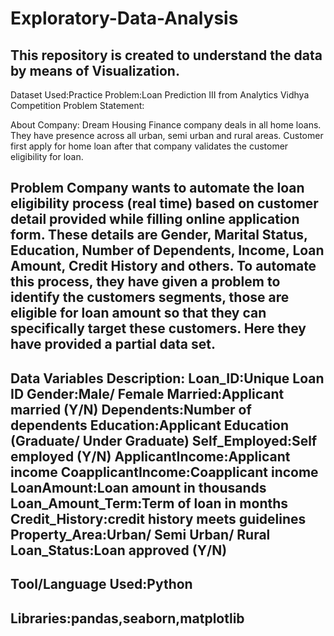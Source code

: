 # Exploratory-Data-Analysis
This repository is created to understand the data by means of Visualization.
-------------------------------------------------------------------------------------------------------------------------------
Dataset Used:Practice Problem:Loan Prediction III from Analytics Vidhya Competition
Problem Statement:

About Company:
Dream Housing Finance company deals in all home loans. They have presence across all urban, semi urban and rural areas. Customer first apply for home loan after that company validates the customer eligibility for loan.

Problem
Company wants to automate the loan eligibility process (real time) based on customer detail provided while filling online application form. These details are Gender, Marital Status, Education, Number of Dependents, Income, Loan Amount, Credit History and others. To automate this process, they have given a problem to identify the customers segments, those are eligible for loan amount so that they can specifically target these customers. Here they have provided a partial data set.
-------------------------------------------------------------------------------------------------------------------------------
Data Variables Description:
Loan_ID:Unique Loan ID
Gender:Male/ Female
Married:Applicant married (Y/N)
Dependents:Number of dependents
Education:Applicant Education (Graduate/ Under Graduate)
Self_Employed:Self employed (Y/N)
ApplicantIncome:Applicant income
CoapplicantIncome:Coapplicant income
LoanAmount:Loan amount in thousands
Loan_Amount_Term:Term of loan in months
Credit_History:credit history meets guidelines
Property_Area:Urban/ Semi Urban/ Rural
Loan_Status:Loan approved (Y/N)
-------------------------------------------------------------------------------------------------------------------------------
Tool/Language Used:Python
-------------------------------------------------------------------------------------------------------------------------------
Libraries:pandas,seaborn,matplotlib
-------------------------------------------------------------------------------------------------------------------------------
